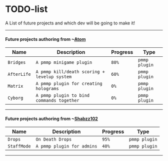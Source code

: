 # TODO-list
A List of future projects and which dev will be going to make it!

<hr>

#### Future projects authoring from ~[Atom](https://github.com/Atomization)

| Name | Description | Progress | Type |
| ---- | ----------- | -------- | ---- |
| `Bridges` | `A pmmp minigame plugin` | `80%` | `pmmp plugin` |
| `AfterLife` | `A pmmp kill/death scoring + levelup system` | `60%` | `pmmp plugin` | 
| `Matrix` | `A pmmp plugin for creating holograms` | `0%` | `pmmp plugin` |
| `Cyborg` | `A pmmp plugin to bind commands together` | `0%` | `pmmp plugin` |

<hr>

#### Future projects authoring from ~[Shabzz102](https://github.com/iShabzz102)

| Name | Description | Progress | Type |
| ---- | ----------- | -------- | ---- |
| `Drops` | `On Death Drops` | `95%` | `pmmp plugin` | 
| `StaffMode` | `A pmmp plugin for admins` | `40%` | `pmmp plugin` | 







<hr>
